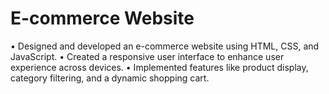 # E-commerce Website
•	Designed and developed an e-commerce website using HTML, CSS, and JavaScript.
•	Created a responsive user interface to enhance user experience across devices.
•	Implemented features like product display, category filtering, and a dynamic shopping cart.
